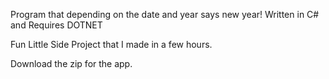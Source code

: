 Program that depending on the date and year says new year! Written in C# and Requires DOTNET


Fun Little Side Project that I made in a few hours.


Download the zip for the app.
